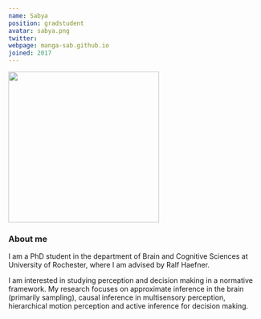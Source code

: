 ```yaml
---
name: Sabya
position: gradstudent
avatar: sabya.png
twitter:
webpage: manga-sab.github.io
joined: 2017
---
```


<img width="300" src="{{site.baseurl}}/images/people/{{page.avatar}}" data-action="zoom">

### About me

I am a PhD student in the department of Brain and Cognitive Sciences at University of Rochester, where I am advised by Ralf Haefner.

I am interested in studying perception and decision making in a normative framework. My research focuses on approximate inference in the brain (primarily sampling), causal inference in multisensory perception, hierarchical motion perception and active inference for decision making.